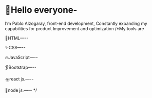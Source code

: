# 👋Hello everyone-

I’m Pablo Alzogaray, front-end development,
Constantly expanding my capabilities for product 
Improvement and optimization
/*My tools are

🦾HTML—--

✨CSS—--

🔥JavaScript—--

👂Bootstrap—--

🛸react js.—--

🦿node js.—--
*/
